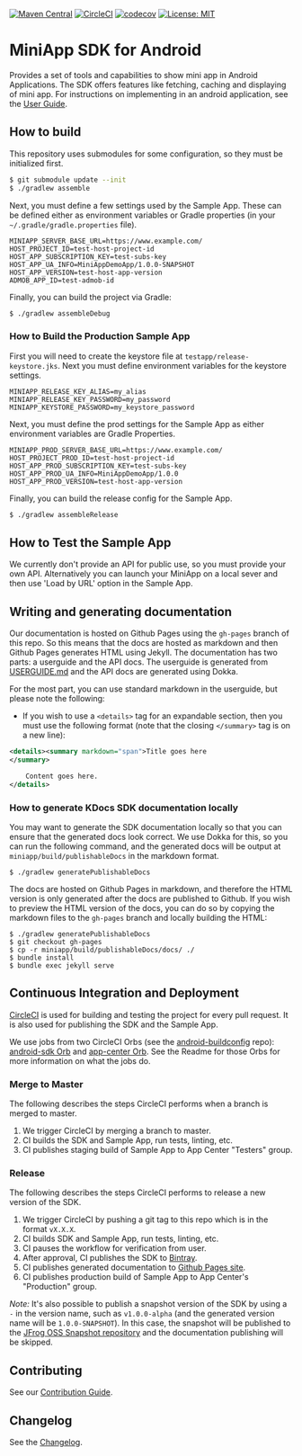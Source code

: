 [![Maven Central](https://img.shields.io/maven-central/v/io.github.rakutentech.miniapp/miniapp)](https://search.maven.org/artifact/io.github.rakutentech.miniapp/miniapp)
[![CircleCI](https://circleci.com/gh/rakutentech/android-miniapp.svg?style=svg)](https://circleci.com/gh/rakutentech/android-miniapp)
[![codecov](https://codecov.io/gh/rakutentech/android-miniapp/branch/master/graph/badge.svg)](https://codecov.io/gh/rakutentech/android-miniapp)
[![License: MIT](https://img.shields.io/badge/License-MIT-green.svg)](https://opensource.org/licenses/MIT)

# MiniApp SDK for Android

Provides a set of tools and capabilities to show mini app in Android Applications. The SDK offers features like fetching, caching and displaying of mini app. 
For instructions on implementing in an android application, see the [User Guide](https://rakutentech.github.io/android-miniapp/).

## How to build

This repository uses submodules for some configuration, so they must be initialized first.

```bash
$ git submodule update --init
$ ./gradlew assemble
```

Next, you must define a few settings used by the Sample App. These can be defined either as environment variables or Gradle properties (in your `~/.gradle/gradle.properties` file).

```
MINIAPP_SERVER_BASE_URL=https://www.example.com/
HOST_PROJECT_ID=test-host-project-id
HOST_APP_SUBSCRIPTION_KEY=test-subs-key
HOST_APP_UA_INFO=MiniAppDemoApp/1.0.0-SNAPSHOT
HOST_APP_VERSION=test-host-app-version
ADMOB_APP_ID=test-admob-id
```

Finally, you can build the project via Gradle:

```bash
$ ./gradlew assembleDebug
```

### How to Build the Production Sample App

First you will need to create the keystore file at `testapp/release-keystore.jks`. Next you must define environment variables for the keystore settings.

```
MINIAPP_RELEASE_KEY_ALIAS=my_alias
MINIAPP_RELEASE_KEY_PASSWORD=my_password
MINIAPP_KEYSTORE_PASSWORD=my_keystore_password
```

Next, you must define the prod settings for the Sample App as either environment variables are Gradle Properties.

```
MINIAPP_PROD_SERVER_BASE_URL=https://www.example.com/
HOST_PROJECT_PROD_ID=test-host-project-id
HOST_APP_PROD_SUBSCRIPTION_KEY=test-subs-key
HOST_APP_PROD_UA_INFO=MiniAppDemoApp/1.0.0
HOST_APP_PROD_VERSION=test-host-app-version
```

Finally, you can build the release config for the Sample App.

```bash
$ ./gradlew assembleRelease
```

## How to Test the Sample App

We currently don't provide an API for public use, so you must provide your own API.
Alternatively you can launch your MiniApp on a local sever and then use 'Load by URL' option in the Sample App.

## Writing and generating documentation

Our documentation is hosted on Github Pages using the `gh-pages` branch of this repo. So this means that the docs are hosted as markdown and then Github Pages generates HTML using Jekyll. The documentation has two parts: a userguide and the API docs. The userguide is generated from [USERGUIDE.md](miniapp/USERGUIDE.md) and the API docs are generated using Dokka.

For the most part, you can use standard markdown in the userguide, but please note the following:

- If you wish to use a `<details>` tag for an expandable section, then you must use the following format (note that the closing `</summary>` tag is on a new line):
```xml
<details><summary markdown="span">Title goes here
</summary>

    Content goes here.
</details>
```

### How to generate KDocs SDK documentation locally

You may want to generate the SDK documentation locally so that you can ensure that the generated docs look correct. We use Dokka for this, so you can run the following command, and the generated docs will be output at `miniapp/build/publishableDocs` in the markdown format. 

```
$ ./gradlew generatePublishableDocs
```

The docs are hosted on Github Pages in markdown, and therefore the HTML version is only generated after the docs are published to Github. If you wish to preview the HTML version of the docs, you can do so by copying the markdown files to the `gh-pages` branch and locally building the HTML:

```
$ ./gradlew generatePublishableDocs
$ git checkout gh-pages
$ cp -r miniapp/build/publishableDocs/docs/ ./
$ bundle install
$ bundle exec jekyll serve
```

## Continuous Integration and Deployment

[CircleCI](https://circleci.com/gh/rakutentech/android-miniapp) is used for building and testing the project for every pull request. It is also used for publishing the SDK and the Sample App. 

We use jobs from two CircleCI Orbs (see the [android-buildconfig](https://github.com/rakutentech/android-buildconfig/tree/master/circleci) repo): [android-sdk Orb](https://github.com/rakutentech/android-buildconfig/blob/master/circleci/android-sdk/README.md) and [app-center Orb](https://github.com/rakutentech/android-buildconfig/blob/master/circleci/app-center/README.md). See the Readme for those Orbs for more information on what the jobs do.

### Merge to Master

The following describes the steps CircleCI performs when a branch is merged to master.

1. We trigger CircleCI by merging a branch to master.
2. CI builds the SDK and Sample App, run tests, linting, etc.
3. CI publishes staging build of Sample App to App Center "Testers" group.

### Release

The following describes the steps CircleCI performs to release a new version of the SDK.

1. We trigger CircleCI by pushing a git tag to this repo which is in the format `vX.X.X`.
2. CI builds SDK and Sample App, run tests, linting, etc.
3. CI pauses the workflow for verification from user.
4. After approval, CI publishes the SDK to [Bintray](https://bintray.com/ssed-oss-jcenter/ssed-mobile-libs/android-miniapp).
5. CI publishes generated documentation to [Github Pages site](https://rakutentech.github.io/android-miniapp/).
6. CI publishes production build of Sample App to App Center's "Production" group.

*Note:* It's also possible to publish a snapshot version of the SDK by using a `-` in the version name, such as `v1.0.0-alpha` (and the generated version name will be `1.0.0-SNAPSHOT`). In this case, the snapshot will be published to the [JFrog OSS Snapshot repository](https://oss.jfrog.org/) and the documentation publishing will be skipped.

## Contributing

See our [Contribution Guide](.github/CONTRIBUTING.md).

## Changelog

See the [Changelog](CHANGELOG.md).